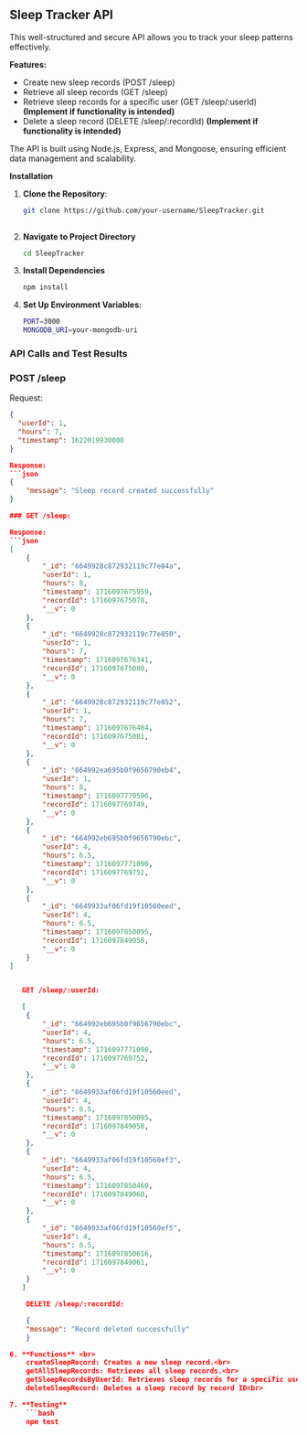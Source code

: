 ## Sleep Tracker API

This well-structured and secure API allows you to track your sleep patterns effectively.

**Features:**

* Create new sleep records (POST /sleep)
* Retrieve all sleep records (GET /sleep)
* Retrieve sleep records for a specific user (GET /sleep/:userId) **(Implement if functionality is intended)**
* Delete a sleep record (DELETE /sleep/:recordId) **(Implement if functionality is intended)**

The API is built using Node.js, Express, and Mongoose, ensuring efficient data management and scalability.

**Installation**

1. **Clone the Repository**:
   ```bash
   git clone https://github.com/your-username/SleepTracker.git
 
2. **Navigate to Project Directory**
    ```bash
    cd SleepTracker

3. **Install Dependencies**
    ```bash
    npm install

4. **Set Up Environment Variables:**
    ```bash
    PORT=3000
    MONGODB_URI=your-mongodb-uri


### API Calls and Test Results

### POST /sleep

Request:
```json
{
  "userId": 1,
  "hours": 7,
  "timestamp": 1622019930000
}

Response:
```json
{
    "message": "Sleep record created successfully"
}

### GET /sleep:

Response:
```json
[
    {
        "_id": "6649928c872932119c77e84a",
        "userId": 1,
        "hours": 8,
        "timestamp": 1716097675959,
        "recordId": 1716097675078,
        "__v": 0
    },
    {
        "_id": "6649928c872932119c77e850",
        "userId": 1,
        "hours": 7,
        "timestamp": 1716097676341,
        "recordId": 1716097675080,
        "__v": 0
    },
    {
        "_id": "6649928c872932119c77e852",
        "userId": 1,
        "hours": 7,
        "timestamp": 1716097676484,
        "recordId": 1716097675081,
        "__v": 0
    },
    {
        "_id": "664992ea695b0f9656790eb4",
        "userId": 1,
        "hours": 8,
        "timestamp": 1716097770596,
        "recordId": 1716097769749,
        "__v": 0
    },
    {
        "_id": "664992eb695b0f9656790ebc",
        "userId": 4,
        "hours": 6.5,
        "timestamp": 1716097771090,
        "recordId": 1716097769752,
        "__v": 0
    },
    {
        "_id": "6649933af06fd19f10560eed",
        "userId": 4,
        "hours": 6.5,
        "timestamp": 1716097850095,
        "recordId": 1716097849058,
        "__v": 0
    }
]


   GET /sleep/:userId:

   [
    {
        "_id": "664992eb695b0f9656790ebc",
        "userId": 4,
        "hours": 6.5,
        "timestamp": 1716097771090,
        "recordId": 1716097769752,
        "__v": 0
    },
    {
        "_id": "6649933af06fd19f10560eed",
        "userId": 4,
        "hours": 6.5,
        "timestamp": 1716097850095,
        "recordId": 1716097849058,
        "__v": 0
    },
    {
        "_id": "6649933af06fd19f10560ef3",
        "userId": 4,
        "hours": 6.5,
        "timestamp": 1716097850460,
        "recordId": 1716097849060,
        "__v": 0
    },
    {
        "_id": "6649933af06fd19f10560ef5",
        "userId": 4,
        "hours": 6.5,
        "timestamp": 1716097850616,
        "recordId": 1716097849061,
        "__v": 0
    }
   ]

    DELETE /sleep/:recordId:

    {
    "message": "Record deleted successfully"
    }

6. **Functions** <br>
    createSleepRecord: Creates a new sleep record.<br>
    getAllSleepRecords: Retrieves all sleep records.<br>
    getSleepRecordsByUserId: Retrieves sleep records for a specific user.<br>
    deleteSleepRecord: Deletes a sleep record by record ID<br>

7. **Testing**
    ```bash
    npm test



  